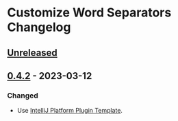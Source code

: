 <!-- Keep a Changelog guide -> https://keepachangelog.com -->

# Customize Word Separators Changelog

## [Unreleased]

## [0.4.2] - 2023-03-12

### Changed
- Use [IntelliJ Platform Plugin Template](https://github.com/JetBrains/intellij-platform-plugin-template).

[Unreleased]: https://github.com/naoyukik/customize-word-separators-kt/compare/v0.4.2...HEAD
[0.4.2]: https://github.com/naoyukik/customize-word-separators-kt/commits/v0.4.2
